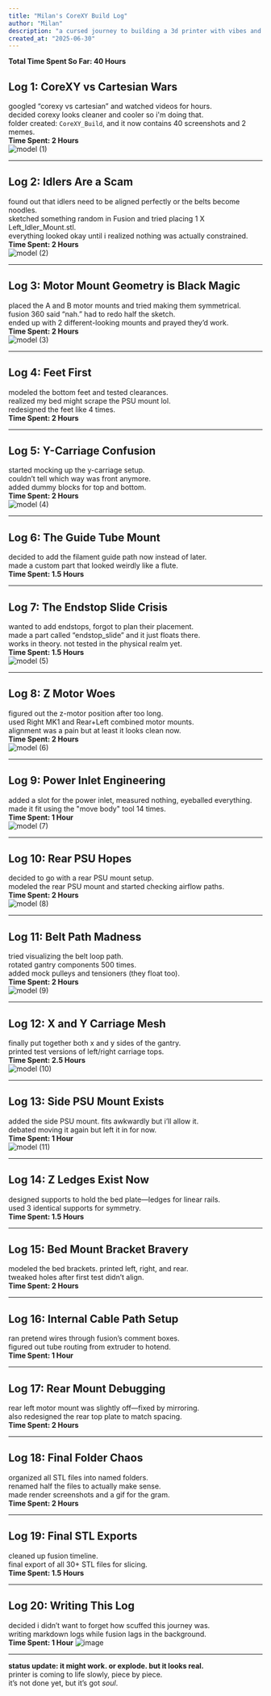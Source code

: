 ```yaml
---
title: "Milan's CoreXY Build Log"
author: "Milan"
description: "a cursed journey to building a 3d printer with vibes and sleepless CAD"
created_at: "2025-06-30"
---
```


**Total Time Spent So Far: 40 Hours**

## **Log 1: CoreXY vs Cartesian Wars**
googled “corexy vs cartesian” and watched videos for hours.  
decided corexy looks cleaner and cooler so i'm doing that.  
folder created: `CoreXY_Build`, and it now contains 40 screenshots and 2 memes.  
**Time Spent: 2 Hours**  
![model (1)](https://github.com/user-attachments/assets/73e23a4f-75a7-49e1-be8b-05aa226d2a9c)


---

## **Log 2: Idlers Are a Scam**
found out that idlers need to be aligned perfectly or the belts become noodles.  
sketched something random in Fusion and tried placing 1 X Left_Idler_Mount.stl.  
everything looked okay until i realized nothing was actually constrained.  
**Time Spent: 2 Hours**  
![model (2)](https://github.com/user-attachments/assets/44f252b3-18ac-42a3-bb7d-c2ca5932315f)


---

## **Log 3: Motor Mount Geometry is Black Magic**
placed the A and B motor mounts and tried making them symmetrical.  
fusion 360 said “nah.” had to redo half the sketch.  
ended up with 2 different-looking mounts and prayed they’d work.  
**Time Spent: 2 Hours**  
![model (3)](https://github.com/user-attachments/assets/22a757b7-dcf3-4e42-9d28-8bd60aedcac0)


---

## **Log 4: Feet First**
modeled the bottom feet and tested clearances.  
realized my bed might scrape the PSU mount lol.  
redesigned the feet like 4 times.  
**Time Spent: 2 Hours**  


---

## **Log 5: Y-Carriage Confusion**
started mocking up the y-carriage setup.  
couldn’t tell which way was front anymore.  
added dummy blocks for top and bottom.  
**Time Spent: 2 Hours**  
![model (4)](https://github.com/user-attachments/assets/39702db8-df68-468d-87aa-d0e14a8e906a)


---

## **Log 6: The Guide Tube Mount**
decided to add the filament guide path now instead of later.  
made a custom part that looked weirdly like a flute.  
**Time Spent: 1.5 Hours**  


---

## **Log 7: The Endstop Slide Crisis**
wanted to add endstops, forgot to plan their placement.  
made a part called “endstop_slide” and it just floats there.  
works in theory. not tested in the physical realm yet.  
**Time Spent: 1.5 Hours**  
![model (5)](https://github.com/user-attachments/assets/868ab17f-b00c-4399-80bb-eb491033797e)


---

## **Log 8: Z Motor Woes**
figured out the z-motor position after too long.  
used Right MK1 and Rear+Left combined motor mounts.  
alignment was a pain but at least it looks clean now.  
**Time Spent: 2 Hours**  
![model (6)](https://github.com/user-attachments/assets/76529a65-0232-49e4-859a-ea032c200588)


---

## **Log 9: Power Inlet Engineering**
added a slot for the power inlet, measured nothing, eyeballed everything.  
made it fit using the "move body" tool 14 times.  
**Time Spent: 1 Hour**  
![model (7)](https://github.com/user-attachments/assets/e1aca87c-0aed-4390-8bca-65b80cdf5c71)


---

## **Log 10: Rear PSU Hopes**
decided to go with a rear PSU mount setup.  
modeled the rear PSU mount and started checking airflow paths.  
**Time Spent: 2 Hours**  
![model (8)](https://github.com/user-attachments/assets/3a9e3beb-1237-4e97-bb5a-5f915dc1b30c)


---

## **Log 11: Belt Path Madness**
tried visualizing the belt loop path.  
rotated gantry components 500 times.  
added mock pulleys and tensioners (they float too).  
**Time Spent: 2 Hours**  
![model (9)](https://github.com/user-attachments/assets/70d2c5dd-6dc9-45e8-a3bf-68094b0e9fe6)


---

## **Log 12: X and Y Carriage Mesh**
finally put together both x and y sides of the gantry.  
printed test versions of left/right carriage tops.  
**Time Spent: 2.5 Hours**  
![model (10)](https://github.com/user-attachments/assets/955f4f6e-ddb8-4ee3-8802-be70fdef771e)


---

## **Log 13: Side PSU Mount Exists**
added the side PSU mount. fits awkwardly but i’ll allow it.  
debated moving it again but left it in for now.  
**Time Spent: 1 Hour**  
![model (11)](https://github.com/user-attachments/assets/8859920b-f578-4192-8dc5-ed922402ca79)


---

## **Log 14: Z Ledges Exist Now**
designed supports to hold the bed plate—ledges for linear rails.  
used 3 identical supports for symmetry.  
**Time Spent: 1.5 Hours**  


---

## **Log 15: Bed Mount Bracket Bravery**
modeled the bed brackets. printed left, right, and rear.  
tweaked holes after first test didn’t align.  
**Time Spent: 2 Hours**  

---

## **Log 16: Internal Cable Path Setup**
ran pretend wires through fusion’s comment boxes.  
figured out tube routing from extruder to hotend.  
**Time Spent: 1 Hour**  


---

## **Log 17: Rear Mount Debugging**
rear left motor mount was slightly off—fixed by mirroring.  
also redesigned the rear top plate to match spacing.  
**Time Spent: 2 Hours**  


---

## **Log 18: Final Folder Chaos**
organized all STL files into named folders.  
renamed half the files to actually make sense.  
made render screenshots and a gif for the gram.  
**Time Spent: 2 Hours**  


---

## **Log 19: Final STL Exports**
cleaned up fusion timeline.  
final export of all 30+ STL files for slicing.  
**Time Spent: 1.5 Hours**  


---

## **Log 20: Writing This Log**
decided i didn’t want to forget how scuffed this journey was.  
writing markdown logs while fusion lags in the background.  
**Time Spent: 1 Hour**
![image](https://github.com/user-attachments/assets/02b1944d-0b0a-4319-8f0e-4e851b987e6c)


---

**status update: it might work. or explode. but it looks real.**  
printer is coming to life slowly, piece by piece.  
it’s not done yet, but it’s got *soul*.  

